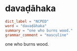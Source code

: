 # davaḍāhaka

``` toml
dict_label = "NCPED"
word = "davaḍāhaka"
summary = "one who burns wood."
grammar_comment = "masculine"
```

one who burns wood.

